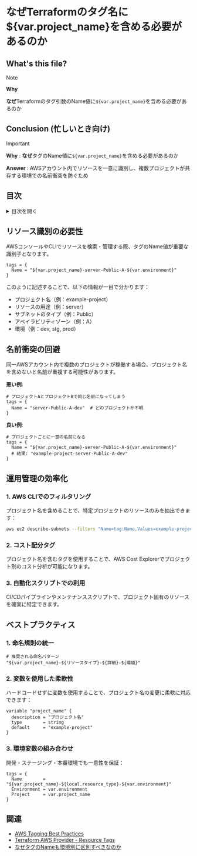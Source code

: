 # なぜTerraformのタグ名に${var.project_name}を含める必要があるのか

## What's this file?
> [!NOTE]
> **Why**
> 
> **なぜ**Terraformのタグ引数のName値に`${var.project_name}`を含める必要があるのか

## Conclusion (忙しいとき向け)
> [!IMPORTANT]
> **Why** : **なぜ**タグのName値に`${var.project_name}`を含める必要があるのか
> 
> **Answer** : AWSアカウント内でリソースを一意に識別し、複数プロジェクトが共存する環境での名前衝突を防ぐため

## 目次
<details>
<summary>目次を開く</summary>

- [リソース識別の必要性](#リソース識別の必要性)
- [名前衝突の回避](#名前衝突の回避)
- [運用管理の効率化](#運用管理の効率化)
- [ベストプラクティス](#ベストプラクティス)

</details>

## リソース識別の必要性

AWSコンソールやCLIでリソースを検索・管理する際、タグのName値が重要な識別子となります。

```hcl
tags = {
  Name = "${var.project_name}-server-Public-A-${var.environment}"
}
```

このように記述することで、以下の情報が一目で分かります：
- プロジェクト名（例：example-project）
- リソースの用途（例：server）
- サブネットのタイプ（例：Public）
- アベイラビリティゾーン（例：A）
- 環境（例：dev, stg, prod）

## 名前衝突の回避

同一AWSアカウント内で複数のプロジェクトが稼働する場合、プロジェクト名を含めないと名前が重複する可能性があります。

**悪い例**:
```hcl
# プロジェクトAとプロジェクトBで同じ名前になってしまう
tags = {
  Name = "server-Public-A-dev"  # どのプロジェクトか不明
}
```

**良い例**:
```hcl
# プロジェクトごとに一意の名前になる
tags = {
  Name = "${var.project_name}-server-Public-A-${var.environment}"
  # 結果: "example-project-server-Public-A-dev"
}
```

## 運用管理の効率化

### 1. AWS CLIでのフィルタリング
プロジェクト名を含めることで、特定プロジェクトのリソースのみを抽出できます：

```bash
aws ec2 describe-subnets --filters "Name=tag:Name,Values=example-project-*"
```

### 2. コスト配分タグ
プロジェクト名を含むタグを使用することで、AWS Cost Explorerでプロジェクト別のコスト分析が可能になります。

### 3. 自動化スクリプトでの利用
CI/CDパイプラインやメンテナンススクリプトで、プロジェクト固有のリソースを確実に特定できます。

## ベストプラクティス

### 1. 命名規則の統一
```hcl
# 推奨される命名パターン
"${var.project_name}-${リソースタイプ}-${詳細}-${環境}"
```

### 2. 変数を使用した柔軟性
ハードコードせずに変数を使用することで、プロジェクト名の変更に柔軟に対応できます：

```hcl
variable "project_name" {
  description = "プロジェクト名"
  type        = string
  default     = "example-project"
}
```

### 3. 環境変数の組み合わせ
開発・ステージング・本番環境でも一意性を保証：

```hcl
tags = {
  Name        = "${var.project_name}-${local.resource_type}-${var.environment}"
  Environment = var.environment
  Project     = var.project_name
}
```

## 関連
- [AWS Tagging Best Practices](https://docs.aws.amazon.com/general/latest/gr/aws_tagging.html)
- [Terraform AWS Provider - Resource Tags](https://registry.terraform.io/providers/hashicorp/aws/latest/docs/guides/resource-tagging)
- [なぜタグのNameも環境別に区別すべきなのか](./2025.08.04.21.19_why_tags_name_should_distinct_by_environment.md)
